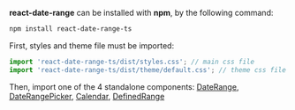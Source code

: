 **react-date-range** can be installed with **npm**, by the following command:

```bash static
npm install react-date-range-ts
```

First, styles and theme file must be imported:

```js static
import 'react-date-range-ts/dist/styles.css'; // main css file
import 'react-date-range-ts/dist/theme/default.css'; // theme css file
```

Then, import one of the 4 standalone components: [DateRange](#daterange), [DateRangePicker](#daterangepicker), [Calendar](#calendar), [DefinedRange](#definedrange)
